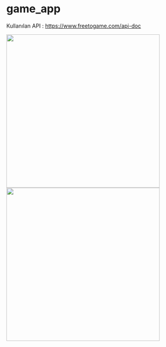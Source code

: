 # game_app
Kullanılan API : https://www.freetogame.com/api-doc 

<img src="https://github.com/Bego-db/game_app/assets/120643757/27e54702-0a07-4c2c-8999-b40c034c6822" width="400"/> <img src="https://github.com/Bego-db/game_app/assets/120643757/27e54702-0a07-4c2c-8999-b40c034c6822" width="400"/>

